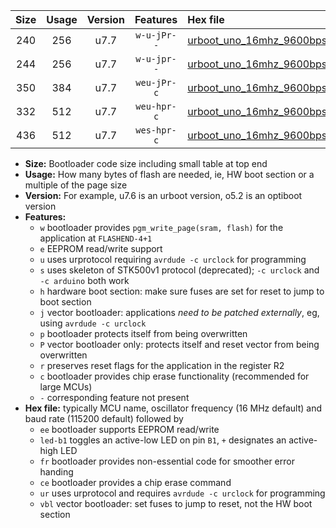 |Size|Usage|Version|Features|Hex file|
|:-:|:-:|:-:|:-:|:--|
|240|256|u7.7|`w-u-jPr--`|[urboot_uno_16mhz_9600bps_led+b5_ur_vbl.hex](https://raw.githubusercontent.com/stefanrueger/urboot.hex/main/boards/uno/fcpu_16mhz/9600_bps/urboot_uno_16mhz_9600bps_led+b5_ur_vbl.hex)|
|244|256|u7.7|`w-u-jpr--`|[urboot_uno_16mhz_9600bps_led+b5_fr_ur_vbl.hex](https://raw.githubusercontent.com/stefanrueger/urboot.hex/main/boards/uno/fcpu_16mhz/9600_bps/urboot_uno_16mhz_9600bps_led+b5_fr_ur_vbl.hex)|
|350|384|u7.7|`weu-jPr-c`|[urboot_uno_16mhz_9600bps_ee_led+b5_fr_ce_ur_vbl.hex](https://raw.githubusercontent.com/stefanrueger/urboot.hex/main/boards/uno/fcpu_16mhz/9600_bps/urboot_uno_16mhz_9600bps_ee_led+b5_fr_ce_ur_vbl.hex)|
|332|512|u7.7|`weu-hpr-c`|[urboot_uno_16mhz_9600bps_ee_led+b5_fr_ce_ur.hex](https://raw.githubusercontent.com/stefanrueger/urboot.hex/main/boards/uno/fcpu_16mhz/9600_bps/urboot_uno_16mhz_9600bps_ee_led+b5_fr_ce_ur.hex)|
|436|512|u7.7|`wes-hpr-c`|[urboot_uno_16mhz_9600bps_ee_led+b5_fr_ce.hex](https://raw.githubusercontent.com/stefanrueger/urboot.hex/main/boards/uno/fcpu_16mhz/9600_bps/urboot_uno_16mhz_9600bps_ee_led+b5_fr_ce.hex)|

- **Size:** Bootloader code size including small table at top end
- **Usage:** How many bytes of flash are needed, ie, HW boot section or a multiple of the page size
- **Version:** For example, u7.6 is an urboot version, o5.2 is an optiboot version
- **Features:**
  + `w` bootloader provides `pgm_write_page(sram, flash)` for the application at `FLASHEND-4+1`
  + `e` EEPROM read/write support
  + `u` uses urprotocol requiring `avrdude -c urclock` for programming
  + `s` uses skeleton of STK500v1 protocol (deprecated); `-c urclock` and `-c arduino` both work
  + `h` hardware boot section: make sure fuses are set for reset to jump to boot section
  + `j` vector bootloader: applications *need to be patched externally*, eg, using `avrdude -c urclock`
  + `p` bootloader protects itself from being overwritten
  + `P` vector bootloader only: protects itself and reset vector from being overwritten
  + `r` preserves reset flags for the application in the register R2
  + `c` bootloader provides chip erase functionality (recommended for large MCUs)
  + `-` corresponding feature not present
- **Hex file:** typically MCU name, oscillator frequency (16 MHz default) and baud rate (115200 default) followed by
  + `ee` bootloader supports EEPROM read/write
  + `led-b1` toggles an active-low LED on pin `B1`, `+` designates an active-high LED
  + `fr` bootloader provides non-essential code for smoother error handing
  + `ce` bootloader provides a chip erase command
  + `ur` uses urprotocol and requires `avrdude -c urclock` for programming
  + `vbl` vector bootloader: set fuses to jump to reset, not the HW boot section
